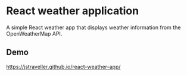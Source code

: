 # React weather application

A simple React weather app that displays weather information from the OpenWeatherMap API.

## Demo
https://jstraveller.github.io/react-weather-app/
